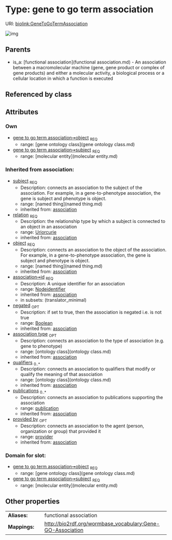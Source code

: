 
# Type: gene to go term association




URI: [biolink:GeneToGoTermAssociation](https://w3id.org/biolink/vocab/GeneToGoTermAssociation)


![img](http://yuml.me/diagram/nofunky;dir:TB/class/\[Provider]<provided%20by(i)%200..1-%20\[GeneToGoTermAssociation|relation(i):uriorcurie;id(i):nodeidentifier;negated(i):boolean%20%3F],%20\[Publication]<publications(i)%200..*-%20\[GeneToGoTermAssociation],%20\[OntologyClass]<qualifiers(i)%200..*-%20\[GeneToGoTermAssociation],%20\[OntologyClass]<association%20type(i)%200..1-%20\[GeneToGoTermAssociation],%20\[GeneOntologyClass]<object%201..1-%20\[GeneToGoTermAssociation],%20\[MolecularEntity]<subject%201..1-%20\[GeneToGoTermAssociation],%20\[FunctionalAssociation]^-\[GeneToGoTermAssociation])

## Parents

 *  is_a: [functional association](functional association.md) - An association between a macromolecular machine (gene, gene product or complex of gene products) and either a molecular activity, a biological process or a cellular location in which a function is executed

## Referenced by class


## Attributes


### Own

 * [gene to go term association➞object](gene_to_go_term_association_object.md)  <sub>REQ</sub>
    * range: [gene ontology class](gene ontology class.md)
 * [gene to go term association➞subject](gene_to_go_term_association_subject.md)  <sub>REQ</sub>
    * range: [molecular entity](molecular entity.md)

### Inherited from association:

 * [subject](subject.md)  <sub>REQ</sub>
    * Description: connects an association to the subject of the association. For example, in a gene-to-phenotype association, the gene is subject and phenotype is object.
    * range: [named thing](named thing.md)
    * inherited from: [association](association.md)
 * [relation](relation.md)  <sub>REQ</sub>
    * Description: the relationship type by which a subject is connected to an object in an association
    * range: [Uriorcurie](type/Uriorcurie.md)
    * inherited from: [association](association.md)
 * [object](object.md)  <sub>REQ</sub>
    * Description: connects an association to the object of the association. For example, in a gene-to-phenotype association, the gene is subject and phenotype is object.
    * range: [named thing](named thing.md)
    * inherited from: [association](association.md)
 * [association➞id](association_id.md)  <sub>REQ</sub>
    * Description: A unique identifier for an association
    * range: [Nodeidentifier](type/Nodeidentifier.md)
    * inherited from: [association](association.md)
    * in subsets: (translator_minimal)
 * [negated](negated.md)  <sub>OPT</sub>
    * Description: if set to true, then the association is negated i.e. is not true
    * range: [Boolean](type/Boolean.md)
    * inherited from: [association](association.md)
 * [association type](association_type.md)  <sub>OPT</sub>
    * Description: connects an association to the type of association (e.g. gene to phenotype)
    * range: [ontology class](ontology class.md)
    * inherited from: [association](association.md)
 * [qualifiers](qualifiers.md)  <sub>0..*</sub>
    * Description: connects an association to qualifiers that modify or qualify the meaning of that association
    * range: [ontology class](ontology class.md)
    * inherited from: [association](association.md)
 * [publications](publications.md)  <sub>0..*</sub>
    * Description: connects an association to publications supporting the association
    * range: [publication](publication.md)
    * inherited from: [association](association.md)
 * [provided by](provided_by.md)  <sub>OPT</sub>
    * Description: connects an association to the agent (person, organization or group) that provided it
    * range: [provider](provider.md)
    * inherited from: [association](association.md)

### Domain for slot:

 * [gene to go term association➞object](gene_to_go_term_association_object.md)  <sub>REQ</sub>
    * range: [gene ontology class](gene ontology class.md)
 * [gene to go term association➞subject](gene_to_go_term_association_subject.md)  <sub>REQ</sub>
    * range: [molecular entity](molecular entity.md)

## Other properties

|  |  |  |
| --- | --- | --- |
| **Aliases:** | | functional association |
| **Mappings:** | | http://bio2rdf.org/wormbase_vocabulary:Gene-GO-Association |

